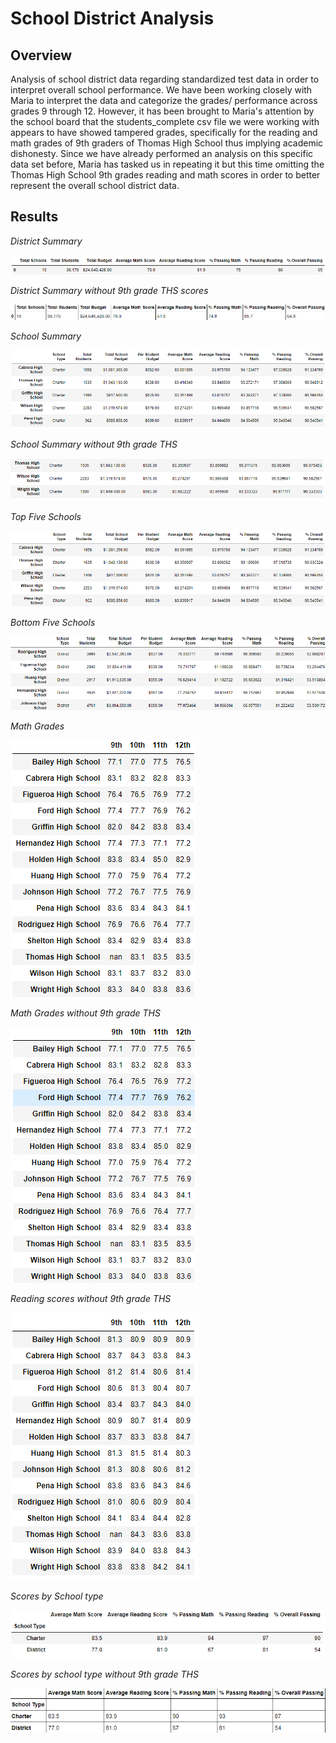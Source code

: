 # School District Analysis

## Overview
Analysis of school district data regarding standardized test data in order to interpret overall school performance. We have been working closely with Maria to interpret the data and categorize the grades/ performance across grades 9 through 12. However, it has been brought to Maria's attention by the school board that the students_complete csv file we were working with appears to have showed tampered grades, specifically for the reading and math grades of 9th graders of Thomas High School thus implying academic dishonesty. Since we have already performed an analysis on this specific data set before, Maria has tasked us in repeating it but this time omitting the Thomas High School 9th grades reading and math scores in order to better represent the overall school district data.

## Results

*District Summary*

![](Resources/District_Summary.PNG)

*District Summary without 9th grade THS scores*

![](Resources/District_Summary_minus_9th_grade_THS.PNG)

*School Summary*

![](Resources/School_Summary.PNG)

*School Summary without 9th grade THS*

![](Resources/School_Summary_without_THS.PNG)

*Top Five Schools*

![](Resources/Top_Five_Schools.PNG)

*Bottom Five Schools*

![](Resources/Bottom_Schools.PNG)

*Math Grades*

![](Resources/Math_Grades.PNG)

*Math Grades without 9th grade THS*

![](Resources/Math_Grades_without_THS.PNG)

*Reading scores without 9th grade THS*

![](Resources/Reading_Scores_without_THS.PNG)

*Scores by School type*

![](Resources/Scores_by_School_type.PNG)

*Scores by school type without 9th grade THS*

![](Resources/Scores_by_School_type_minus_9th_grade_THS.PNG)








